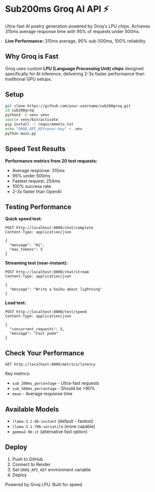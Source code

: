 # Sub200ms Groq AI API ⚡

Ultra-fast AI poetry generation powered by Groq's LPU chips. Achieves 315ms average response time with 95% of requests under 500ms.

**Live Performance:** 315ms average, 95% sub-500ms, 100% reliability

## Why Groq is Fast

Groq uses custom **LPU (Language Processing Unit) chips** designed specifically for AI inference, delivering 2-3x faster performance than traditional GPU setups.

## Setup

```bash
git clone https://github.com/your-username/sub200groq.git
cd sub200groq
python3 -m venv venv
source venv/bin/activate
pip install -r requirements.txt
echo "GROQ_API_KEY=your-key" > .env
python main.py
```

## Speed Test Results

**Performance metrics from 20 test requests:**
- Average response: 315ms
- 95% under 500ms
- Fastest request: 254ms
- 100% success rate
- 2-3x faster than OpenAI

## Testing Performance

**Quick speed test:**
```http
POST http://localhost:8000/chat/complete
Content-Type: application/json

{
  "message": "Hi",
  "max_tokens": 5
}
```

**Streaming test (near-instant):**
```http
POST http://localhost:8000/chat/stream
Content-Type: application/json

{
  "message": "Write a haiku about lightning"
}
```

**Load test:**
```http
POST http://localhost:8000/test/speed
Content-Type: application/json

{
  "concurrent_requests": 5,
  "message": "Fast poem"
}
```

## Check Your Performance

```http
GET http://localhost:8000/metrics/latency
```

Key metrics:
- `sub_200ms_percentage` - Ultra-fast requests
- `sub_500ms_percentage` - Should be >90%
- `mean` - Average response time

## Available Models

- `llama-3.1-8b-instant` (default - fastest)
- `llama-3.1-70b-versatile` (more capable)
- `gemma2-9b-it` (alternative fast option)

## Deploy

1. Push to GitHub
2. Connect to Render
3. Set `GROQ_API_KEY` environment variable
4. Deploy

Powered by Groq LPU. Built for speed.
